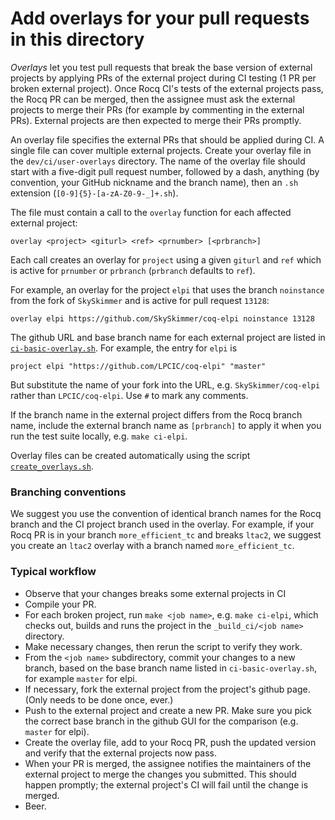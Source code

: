 # Add overlays for your pull requests in this directory

_Overlays_ let you test pull requests that break the base version of
external projects by applying PRs of the external project during CI
testing (1 PR per broken external project).  Once Rocq CI's tests of the
external projects pass, the Rocq PR can be merged, then the assignee must
ask the external projects to merge their PRs (for example by commenting
in the external PRs).  External projects are then expected to merge their
PRs promptly.

An overlay file specifies the external PRs that should be applied during CI.
A single file can cover multiple external projects.  Create your
overlay file in the `dev/ci/user-overlays` directory.
The name of the overlay file should start with a five-digit pull request
number, followed by a dash, anything (by convention, your GitHub nickname
and the branch name), then an `.sh` extension (`[0-9]{5}-[a-zA-Z0-9-_]+.sh`).

The file must contain a call to the `overlay` function for each
affected external project:
```
overlay <project> <giturl> <ref> <prnumber> [<prbranch>]
```
Each call creates an overlay for `project` using a given `giturl` and
`ref` which is active for `prnumber` or `prbranch` (`prbranch` defaults
to `ref`).

For example, an overlay for the project `elpi` that uses the branch `noinstance`
from the fork of `SkySkimmer` and is active for pull request `13128`:
```
overlay elpi https://github.com/SkySkimmer/coq-elpi noinstance 13128
```

The github URL and base branch name for each external project are listed in
[`ci-basic-overlay.sh`](../ci-basic-overlay.sh).  For example, the entry for
`elpi` is
```
project elpi "https://github.com/LPCIC/coq-elpi" "master"
```
But substitute the name of your fork into the URL, e.g. `SkySkimmer/coq-elpi`
rather than `LPCIC/coq-elpi`.  Use `#` to mark any comments.

If the branch name in the external project differs from the Rocq branch name,
include the external branch name as `[prbranch]` to apply it when you run
the test suite locally, e.g. `make ci-elpi`.

Overlay files can be created automatically using the script
[`create_overlays.sh`](../../tools/create_overlays.sh).

### Branching conventions

We suggest you use the convention of identical branch names for the
Rocq branch and the CI project branch used in the overlay. For example,
if your Rocq PR is in your branch `more_efficient_tc` and
breaks `ltac2`, we suggest you create an `ltac2` overlay with a branch
named `more_efficient_tc`.

### Typical workflow

- Observe that your changes breaks some external projects in CI
- Compile your PR.
- For each broken project, run `make <job name>`, e.g. `make ci-elpi`,
  which checks out, builds and runs the project in the
  `_build_ci/<job name>` directory.
- Make necessary changes, then rerun the script to verify they work.
- From the `<job name>` subdirectory, commit your changes to a new
  branch, based on the base branch name listed in `ci-basic-overlay.sh`,
  for example `master` for elpi.
- If necessary, fork the external project from the project's github page.
  (Only needs to be done once, ever.)
- Push to the external project and create a new PR.  Make sure you pick
  the correct base branch in the github GUI for the comparison
  (e.g. `master` for elpi).
- Create the overlay file, add to your Rocq PR, push the updated version and
  verify that the external projects now pass.
- When your PR is merged, the assignee notifies the maintainers of the
  external project to merge the changes you submitted.  This should happen
  promptly; the external project's CI will fail until the change is merged.
- Beer.

